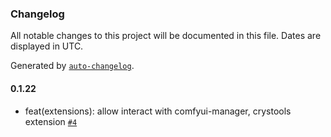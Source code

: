 ### Changelog

All notable changes to this project will be documented in this file. Dates are displayed in UTC.

Generated by [`auto-changelog`](https://github.com/CookPete/auto-changelog).

#### 0.1.22

- feat(extensions): allow interact with comfyui-manager, crystools extension [`#4`](https://github.com/tctien342/comfyui-sdk/pull/4)
